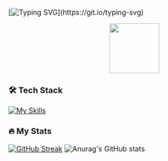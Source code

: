 [![Typing SVG](https://readme-typing-svg.herokuapp.com?color=%2336BCF7&lines=Hey!+Michael+here...)](https://git.io/typing-svg) 
<div id="header" align="center">
  <img src="https://media.giphy.com/media/M9gbBd9nbDrOTu1Mqx/giphy.gif" width="100"/>
</div>

### 🛠 Tech Stack

[![My Skills](https://skillicons.dev/icons?i=aws,ansible,azure,react,vue,flutter,bash,c,cpp,cmake,django,docker,dynamodb,figma,firebase,git,github,gitlab,gradle,grafana,html,java,js,jenkins,kubernetes,linux,mysql,nginx,nodejs,postman,py,react,spring,solidity,ts,webflow,wordpress&perline=15)](https://skillicons.dev)


### :fire: My Stats 

[![GitHub Streak](http://github-readme-streak-stats.herokuapp.com?user=mishanefedov&theme=github-dark&hide_border=true&card_width=1080)](https://git.io/streak-stats)
![Anurag's GitHub stats](https://github-readme-stats.vercel.app/api?username=mishanefedov&show_icons=true&theme=dark)


